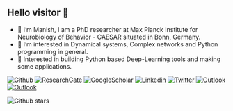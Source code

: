 ## Hello visitor 👋
- 🔭 I’m Manish, I am a PhD researcher at Max Planck Institute for Neurobiology of Behavior - CAESAR situated in Bonn, Germany.
- 👀 I’m interested in Dynamical systems, Complex networks and Python programming in general.
- 🌱 Interested in building Python based Deep-Learning tools and making some applications.


<!--
**maneesh51/maneesh51** is a ✨ _special_ ✨ repository because its `README.md` (this file) appears on your GitHub profile.

Here are some ideas to get you started:

<!-- Your badges
You can use the website to generate badges: https://shields.io/
-->

<!-- [![Github](https://img.shields.io/badge/-Github-000?style=flat&logo=Github&logoColor=white)](https://github.com/maneesh51) -->

[![Github](https://img.shields.io/badge/website-maneesh51.github.io-orange)](https://maneesh51.github.io/)
[![ResearchGate](https://img.shields.io/badge/-ResearchGate-green?style=flat&logo=ResearchGate&logoColor=white)](https://www.researchgate.net/profile/Manish-Yadav-16)
[![GoogleScholar](https://img.shields.io/badge/-Google%20Scholar-9cf?style=flat&logo=Google&logoColor=white)](https://scholar.google.com/citations?hl=en&user=X6MgHskAAAAJ)
[![Linkedin](https://img.shields.io/badge/-LinkedIn-blue?style=flat&logo=Linkedin&logoColor=white)](https://www.linkedin.com/in/manishyadav51/)
[![Twitter](https://img.shields.io/twitter/url?style=social&url=https://twitter.com/KristinaUlicna)](https://twitter.com/manish_yadav4)
[![Outlook](https://img.shields.io/badge/Resume-2022-Green)](https://maneesh51.github.io/resume/)
[![Outlook](https://img.shields.io/badge/-Outlook-0078D4?style=flat&logo=Microsoft-Outlook&logoColor=white)](mailto:manish.yadav83@outlook.com)



![Github stars](https://img.shields.io/github/stars/maneesh51?style=social)
